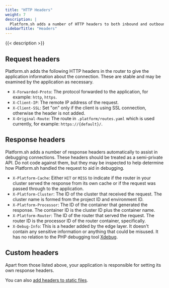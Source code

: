 ```yaml
---
title: "HTTP Headers"
weight: 7
description: |
  Platform.sh adds a number of HTTP headers to both inbound and outbound messages.  We do not, however, modify or block existing headers on either request or response.
sidebarTitle: "Headers"
---
```


{{< description >}}

## Request headers

Platform.sh adds the following HTTP headers in the router to give the application information about the connection. These are stable and may be examined by the application as necessary.

* `X-Forwarded-Proto`: The protocol forwarded to the application, for example: `http`, `https`.
* `X-Client-IP`: The remote IP address of the request.
* `X-Client-SSL`: Set "on" only if the client is using SSL connection, otherwise the header is not added.
* `X-Original-Route`: The route in `.platform/routes.yaml` which is used currently, for example: `https://{default}/`.


## Response headers

Platform.sh adds a number of response headers automatically to assist in debugging connections. These headers should be treated as a semi-private API. Do not code against them, but they may be inspected to help determine how Platform.sh handled the request to aid in debugging.

* `X-Platform-Cache`: Either `HIT` or `MISS` to indicate if the router in your cluster served the response from its own cache or if the request was passed through to the application.
* `X-Platform-Cluster`: The ID of the cluster that received the request. The cluster name is formed from the project ID and environment ID.
* `X-Platform-Processor`: The ID of the container that generated the response. The container ID is the cluster ID plus the container name.
* `X-Platform-Router`: The ID of the router that served the request. The router ID is the processor ID of the router container, specifically.
* `X-Debug-Info`: This is a header added by the edge layer. It doesn't contain any sensitive information or anything that could be misused. It has no relation to the PHP debugging tool [Xdebug](https://xdebug.org).

## Custom headers

Apart from those listed above, your application is responsible for setting its own response headers.

You can also [add headers to static files](../configuration/app/web/custom-headers.md).
